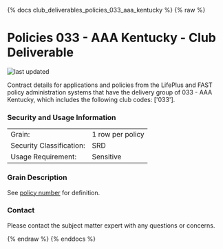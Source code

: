 
{% docs club_deliverables_policies_033_aaa_kentucky %}
{% raw %}

# Policies 033 - AAA Kentucky - Club Deliverable

![last updated](assets/update_badges/club_deliverables_policies_033_aaa_kentucky.svg)

Contract details for applications and policies from the LifePlus and FAST policy administration
systems that have the delivery group of 033 - AAA Kentucky, which includes the following
club codes: ['033'].

### Security and Usage Information
|     |     |
| --- | --- |
| Grain:                   | 1 row per policy |
| Security Classification: | SRD  |
| Usage Requirement:       | Sensitive |

### Grain Description
See [policy number](#!/exposure/docs.business_glossary.glossary#policy_number)
for definition.

### Contact
Please contact the subject matter expert with any questions or concerns.


{% endraw %}
{% enddocs %}
    